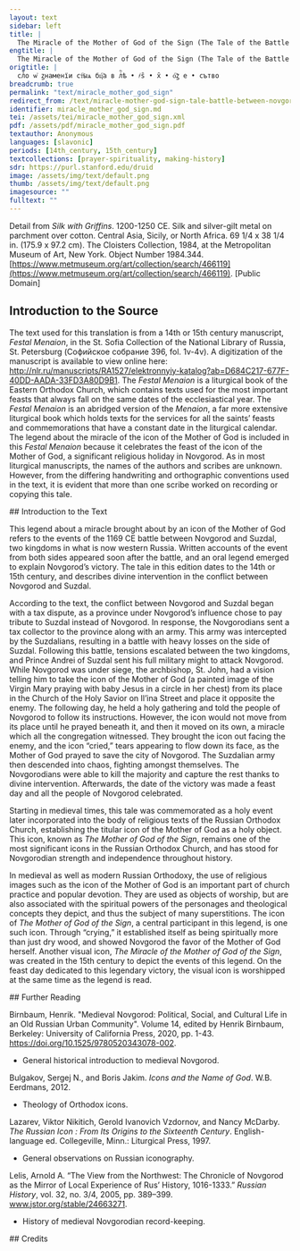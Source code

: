 ```yaml
---
layout: text
sidebar: left
title: |
  The Miracle of the Mother of God of the Sign (The Tale of the Battle between Novgorod and Suzdal) | слⷡ҇о ѡ҆ ꙁнаменїи ст҇ыѧ бц҇а в лⷮ҇ѣ • ҂ѕ̑ • х̑ • о҇ꙁ е • сътво
engtitle: |
  The Miracle of the Mother of God of the Sign (The Tale of the Battle between Novgorod and Suzdal)
origtitle: |
  слⷡ҇о ѡ҆ ꙁнаменїи ст҇ыѧ бц҇а в лⷮ҇ѣ • ҂ѕ̑ • х̑ • о҇ꙁ е • сътво
breadcrumb: true
permalink: "text/miracle_mother_god_sign"
redirect_from: /text/miracle-mother-god-sign-tale-battle-between-novgorod-and-suzdal
identifier: miracle_mother_god_sign.md
tei: /assets/tei/miracle_mother_god_sign.xml
pdf: /assets/pdf/miracle_mother_god_sign.pdf
textauthor: Anonymous
languages: [slavonic]
periods: [14th_century, 15th_century]
textcollections: [prayer-spirituality, making-history]
sdr: https://purl.stanford.edu/druid 
image: /assets/img/text/default.png
thumb: /assets/img/text/default.png
imagesource: ""
fulltext: ""
---
```

 Detail from _Silk with Griffins_. 1200-1250 CE. Silk and silver-gilt metal on parchment over cotton. Central Asia, Sicily, or North Africa. 69 1/4 x 38 1/4 in. (175.9 x 97.2 cm). The Cloisters Collection, 1984, at the Metropolitan Museum of Art, New York. Object Number 1984.344. [https://www.metmuseum.org/art/collection/search/466119](https://www.metmuseum.org/art/collection/search/466119). [Public Domain]
 
## Introduction to the Source 
<p>The text used for this translation is from a 14th or 15th century manuscript, <em>Festal Menaion</em>, in the St. Sofia Collection of the National Library of Russia, St. Petersburg (Софийское собрание 396, fol. 1v-4v). A digitization of the manuscript is available to view online here: <a href="http://nlr.ru/manuscripts/RA1527/elektronnyiy-katalog?ab=D684C217-677F-40DD-AADA-33FD3A80D9B1">http://nlr.ru/manuscripts/RA1527/elektronnyiy-katalog?ab=D684C217-677F-40DD-AADA-33FD3A80D9B1</a>. The <em>Festal Menaion</em> is a liturgical book of the Eastern Orthodox Church, which contains texts used for the most important feasts that always fall on the same dates of the ecclesiastical year. The <em>Festal Menaion</em> is an abridged version of the <em>Menaion</em>, a far more extensive liturgical book which holds texts for the services for all the saints’ feasts and commemorations that have a constant date in the liturgical calendar. The legend about the miracle of the icon of the Mother of God is included in this <em>Festal Menaion</em> because it celebrates the feast of the icon of the Mother of God, a significant religious holiday in Novgorod. As in most liturgical manuscripts, the names of the authors and scribes are unknown. However, from the differing handwriting and orthographic conventions used in the text, it is evident that more than one scribe worked on recording or copying this tale.</p>
## Introduction to the Text 
<p>This legend about a miracle brought about by an icon of the Mother of God refers to the events of the 1169 CE battle between Novgorod and Suzdal, two kingdoms in what is now western Russia. Written accounts of the event from both sides appeared soon after the battle, and an oral legend emerged to explain Novgorod’s victory. The tale in this edition dates to the 14th or 15th century, and describes divine intervention in the conflict between Novgorod and Suzdal.</p> <p>According to the text, the conflict between Novgorod and Suzdal began with a tax dispute, as a province under Novgorod’s influence chose to pay tribute to Suzdal instead of Novgorod. In response, the Novgorodians sent a tax collector to the province along with an army. This army was intercepted by the Suzdalians, resulting in a battle with heavy losses on the side of Suzdal. Following this battle, tensions escalated between the two kingdoms, and Prince Andrei of Suzdal sent his full military might to attack Novgorod. While Novgorod was under siege, the archbishop, St. John, had a vision telling him to take the icon of the Mother of God (a painted image of the Virgin Mary praying with baby Jesus in a circle in her chest) from its place in the Church of the Holy Savior on Il’ina Street and place it opposite the enemy. The following day, he held a holy gathering and told the people of Novgorod to follow its instructions. However, the icon would not move from its place until he prayed beneath it, and then it moved on its own, a miracle which all the congregation witnessed. They brought the icon out facing the enemy, and the icon “cried,” tears appearing to flow down its face, as the Mother of God prayed to save the city of Novgorod. The Suzdalian army then descended into chaos, fighting amongst themselves. The Novgorodians were able to kill the majority and capture the rest thanks to divine intervention. Afterwards, the date of the victory was made a feast day and all the people of Novgorod celebrated.</p> <p>Starting in medieval times, this tale was commemorated as a holy event later incorporated into the body of religious texts of the Russian Orthodox Church, establishing the titular icon of the Mother of God as a holy object. This icon, known as <em>The Mother of God of the Sign</em>, remains one of the most significant icons in the Russian Orthodox Church, and has stood for Novgorodian strength and independence throughout history.</p> <p>In medieval as well as modern Russian Orthodoxy, the use of religious images such as the icon of the Mother of God is an important part of church practice and popular devotion. They are used as objects of worship, but are also associated with the spiritual powers of the personages and theological concepts they depict, and thus the subject of many superstitions. The icon of <em>The Mother of God of the Sign</em>, a central participant in this legend, is one such icon. Through “crying,” it established itself as being spiritually more than just dry wood, and showed Novgorod the favor of the Mother of God herself. Another visual icon, <em>The Miracle of the Mother of God of the Sign</em>, was created in the 15th century to depict the events of this legend. On the feast day dedicated to this legendary victory, the visual icon is worshipped at the same time as the legend is read.</p>
## Further Reading 
<p>Birnbaum, Henrik. "Medieval Novgorod: Political, Social, and Cultural Life in an Old Russian Urban Community". Volume 14, edited by Henrik Birnbaum, Berkeley: University of California Press, 2020, pp. 1-43. <a href="https://doi.org/10.1525/9780520343078-002">https://doi.org/10.1525/9780520343078-002</a>.</p> <ul> <li>General historical introduction to medieval Novgorod.</li> </ul> <p>Bulgakov, Sergej N., and Boris Jakim. <em>Icons and the Name of God</em>. W.B. Eerdmans, 2012.</p> <ul> <li>Theology of Orthodox icons.</li> </ul> <p>Lazarev, Viktor Nikitich, Gerold Ivanovich Vzdornov, and Nancy McDarby. <em>The Russian Icon : From Its Origins to the Sixteenth Century</em>. English-language ed. Collegeville, Minn.: Liturgical Press, 1997.</p> <ul> <li>General observations on Russian iconography.</li> </ul> <p>Lelis, Arnold A. “The View from the Northwest: The Chronicle of Novgorod as the Mirror of Local Experience of Rus’ History, 1016-1333.” <em>Russian History</em>, vol. 32, no. 3/4, 2005, pp. 389–399. <a href="http://www.jstor.org/stable/24663271">www.jstor.org/stable/24663271</a>.</p> <ul> <li>History of medieval Novgorodian record-keeping.</li> </ul>
## Credits

